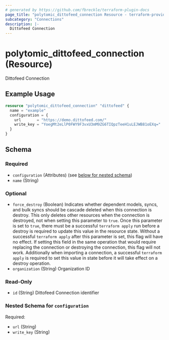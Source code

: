```yaml
---
# generated by https://github.com/fbreckle/terraform-plugin-docs
page_title: "polytomic_dittofeed_connection Resource - terraform-provider-polytomic"
subcategory: "Connections"
description: |-
  Dittofeed Connection
---
```


# polytomic_dittofeed_connection (Resource)

Dittofeed Connection

## Example Usage

```terraform
resource "polytomic_dittofeed_connection" "dittofeed" {
  name = "example"
  configuration = {
    url       = "https://demo.dittofeed.com/"
    write_key = "YoegMt2eLlP0FWY9F3vxU3mM9ZG6TIQpzTeeH1uLEJWB81oEXq="
  }
}
```

<!-- schema generated by tfplugindocs -->
## Schema

### Required

- `configuration` (Attributes) (see [below for nested schema](#nestedatt--configuration))
- `name` (String)

### Optional

- `force_destroy` (Boolean) Indicates whether dependent models, syncs, and bulk syncs should be cascade deleted when this connection is destroy. This only deletes other resources when the connection is destroyed, not when setting this parameter to `true`. Once this parameter is set to `true`, there must be a successful `terraform apply` run before a destroy is required to update this value in the resource state. Without a successful `terraform apply` after this parameter is set, this flag will have no effect. If setting this field in the same operation that would require replacing the connection or destroying the connection, this flag will not work. Additionally when importing a connection, a successful `terraform apply` is required to set this value in state before it will take effect on a destroy operation.
- `organization` (String) Organization ID

### Read-Only

- `id` (String) Dittofeed Connection identifier

<a id="nestedatt--configuration"></a>
### Nested Schema for `configuration`

Required:

- `url` (String)
- `write_key` (String)


